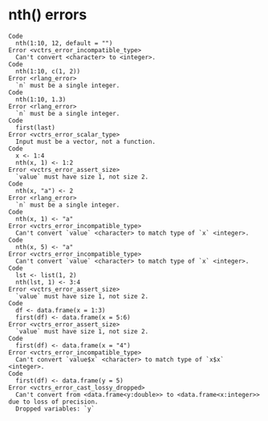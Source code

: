 # nth() errors

    Code
      nth(1:10, 12, default = "")
    Error <vctrs_error_incompatible_type>
      Can't convert <character> to <integer>.
    Code
      nth(1:10, c(1, 2))
    Error <rlang_error>
      `n` must be a single integer.
    Code
      nth(1:10, 1.3)
    Error <rlang_error>
      `n` must be a single integer.
    Code
      first(last)
    Error <vctrs_error_scalar_type>
      Input must be a vector, not a function.
    Code
      x <- 1:4
      nth(x, 1) <- 1:2
    Error <vctrs_error_assert_size>
      `value` must have size 1, not size 2.
    Code
      nth(x, "a") <- 2
    Error <rlang_error>
      `n` must be a single integer.
    Code
      nth(x, 1) <- "a"
    Error <vctrs_error_incompatible_type>
      Can't convert `value` <character> to match type of `x` <integer>.
    Code
      nth(x, 5) <- "a"
    Error <vctrs_error_incompatible_type>
      Can't convert `value` <character> to match type of `x` <integer>.
    Code
      lst <- list(1, 2)
      nth(lst, 1) <- 3:4
    Error <vctrs_error_assert_size>
      `value` must have size 1, not size 2.
    Code
      df <- data.frame(x = 1:3)
      first(df) <- data.frame(x = 5:6)
    Error <vctrs_error_assert_size>
      `value` must have size 1, not size 2.
    Code
      first(df) <- data.frame(x = "4")
    Error <vctrs_error_incompatible_type>
      Can't convert `value$x` <character> to match type of `x$x` <integer>.
    Code
      first(df) <- data.frame(y = 5)
    Error <vctrs_error_cast_lossy_dropped>
      Can't convert from <data.frame<y:double>> to <data.frame<x:integer>> due to loss of precision.
      Dropped variables: `y`


